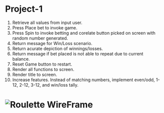 # Project-1
1. Retrieve all values from input user.
2. Press Place bet to invoke game.
3. Press Spin to invoke betting and corelate button picked on screen with random number generated. 
4. Return message for Win/Loss scenario.
5. Return acurate depiction of winnings/losses. 
6. Return message if bet placed is not able to repeat due to current balance. 
7. Reset Game button to restart. 
8. Render all functions to screen. 
9. Render title to screen. 
10. Increase features. Instead of matching numbers, implement even/odd, 1-12, 2-12, 3-12, and win/loss tally. 


![Roulette WireFrame](https://user-images.githubusercontent.com/97140818/159081476-7cf9a682-633e-432c-bc26-5ed93627c4bd.png)
=======

